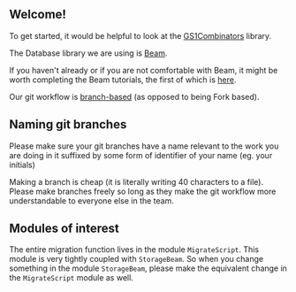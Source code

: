 ## Welcome!

To get started, it would be helpful to look at the
[GS1Combinators](https://github.csiro.au/Blockchain/GS1Combinators) library.

The Database library we are using is
[Beam](https://github.com/tathougies/beam).

If you haven't already or if you are not comfortable with Beam, it might be
worth completing the Beam tutorials, the first of which is
[here](https://tathougies.github.io/beam/tutorials/tutorial1/).

Our git workflow is [branch-based](https://guides.github.com/introduction/flow/)
(as opposed to being Fork based).

## Naming git branches
Please make sure your git branches have a name relevant to the work you are
doing in it suffixed by some form of identifier of your name (eg. your initials)

Making a branch is cheap (it is literally writing 40 characters to a file).
Please make branches freely so long as they make the git workflow more
understandable to everyone else in the team.

## Modules of interest
The entire migration function lives in the module `MigrateScript`.
This module is very tightly coupled with `StorageBeam`. So when you change
something in the module `StorageBeam`, please make the equivalent change
in the `MigrateScript` module as well.
